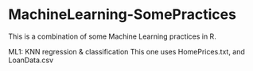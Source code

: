 # MachineLearning-SomePractices
This is a combination of some Machine Learning practices in R. 

ML1: 
KNN regression & classification
This one uses HomePrices.txt, and LoanData.csv

